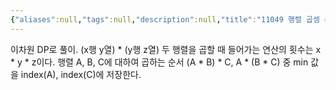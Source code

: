 ```yaml
---
{"aliases":null,"tags":null,"description":null,"title":"11049 행렬 곱셈 순서 {boj}","created":"2023-08-29T14:25:22","updated":"2023-08-29T14:37:32","dg-publish":true,"permalink":"/docs/11049 행렬 곱셈 순서 {boj}/","dgPassFrontmatter":true}
---
```


이차원 DP로 풀이. (x행 y열) * (y행 z열) 두 행렬을 곱할 때 들어가는 연산의 횟수는 x * y * z이다. 행렬 A, B, C에 대하여 곱하는 순서 (A * B) * C, A * (B * C) 중 min 값을 index(A), index(C)에 저장한다.
